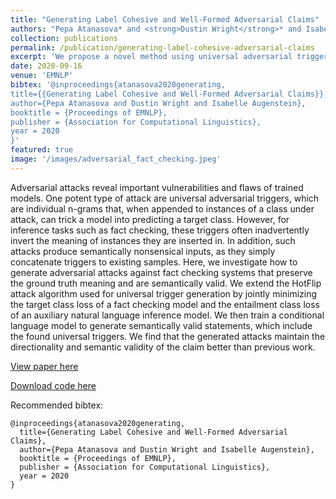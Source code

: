 ```yaml
---
title: "Generating Label Cohesive and Well-Formed Adversarial Claims"
authors: "Pepa Atanasova* and <strong>Dustin Wright</strong>* and Isabelle Augenstein"
collection: publications
permalink: /publication/generating-label-cohesive-adversarial-claims
excerpt: 'We propose a novel method using universal adversarial triggers and GPT-2 to generate difficult adversarial claims for fact checking models which preserve label direction and are semantically coherent, showing that such generated claims easily fool fact checking models.'
date: 2020-09-16
venue: 'EMNLP'
bibtex: '@inproceedings{atanasova2020generating,
title={{Generating Label Cohesive and Well-Formed Adversarial Claims}},
author={Pepa Atanasova and Dustin Wright and Isabelle Augenstein},
booktitle = {Proceedings of EMNLP},
publisher = {Association for Computational Linguistics},
year = 2020
}'
featured: true
image: '/images/adversarial_fact_checking.jpeg'
---
```

Adversarial attacks reveal important vulnerabilities and flaws of trained models. One potent type of attack are universal adversarial triggers, which are individual n-grams that, when appended to instances of a class under attack, can trick a model into predicting a target class. However, for inference tasks such as fact checking, these triggers often inadvertently invert the meaning of instances they are inserted in. In addition, such attacks produce semantically nonsensical inputs, as they simply concatenate triggers to existing samples. Here, we investigate how to generate adversarial attacks against fact checking systems that preserve the ground truth meaning and are semantically valid. We extend the HotFlip attack algorithm used for universal trigger generation by jointly minimizing the target class loss of a fact checking model and the entailment class loss of an auxiliary natural language inference model. We then train a conditional language model to generate semantically valid statements, which include the found universal triggers. We find that the generated attacks maintain the directionality and semantic validity of the claim better than previous work.

[View paper here](https://www.aclweb.org/anthology/2020.emnlp-main.256.pdf)

[Download code here](https://github.com/copenlu/fever-adversarial-attacks)

Recommended bibtex: 

```
@inproceedings{atanasova2020generating,
  title={Generating Label Cohesive and Well-Formed Adversarial Claims},
  author={Pepa Atanasova and Dustin Wright and Isabelle Augenstein},
  booktitle = {Proceedings of EMNLP},
  publisher = {Association for Computational Linguistics},
  year = 2020
}
```
